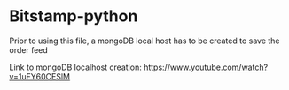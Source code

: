# Bitstamp-python

Prior to using this file, a mongoDB local host has to be created to save the order feed

Link to mongoDB localhost creation:
https://www.youtube.com/watch?v=1uFY60CESlM
